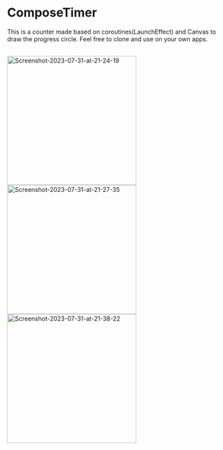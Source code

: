 # ComposeTimer

This is a counter made based on coroutines(LaunchEffect) and Canvas to draw the progress circle. Feel free to clone and use on your own apps.

<br>

<img  width="300" src="https://i.ibb.co/sHJpx66/Screenshot-2023-07-31-at-21-24-19.png" alt="Screenshot-2023-07-31-at-21-24-19" border="0">
<img width="300" src="https://i.ibb.co/60Y7J1Z/Screenshot-2023-07-31-at-21-27-35.png" alt="Screenshot-2023-07-31-at-21-27-35" border="0">
<img width="300" src="https://i.ibb.co/SDkzVNb/Screenshot-2023-07-31-at-21-38-22.png" alt="Screenshot-2023-07-31-at-21-38-22" border="0">
